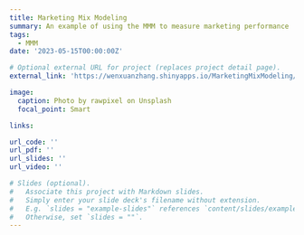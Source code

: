 ```yaml
---
title: Marketing Mix Modeling 
summary: An example of using the MMM to measure marketing performance 
tags:
  - MMM
date: '2023-05-15T00:00:00Z'

# Optional external URL for project (replaces project detail page).
external_link: 'https://wenxuanzhang.shinyapps.io/MarketingMixModeling/'

image:
  caption: Photo by rawpixel on Unsplash
  focal_point: Smart

links:

url_code: ''
url_pdf: ''
url_slides: ''
url_video: ''

# Slides (optional).
#   Associate this project with Markdown slides.
#   Simply enter your slide deck's filename without extension.
#   E.g. `slides = "example-slides"` references `content/slides/example-slides.md`.
#   Otherwise, set `slides = ""`.
---
```


